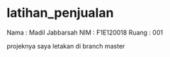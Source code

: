 # latihan_penjualan
Nama  : Madil Jabbarsah
NIM   : F1E120018
Ruang : 001

projeknya saya letakan di branch master
